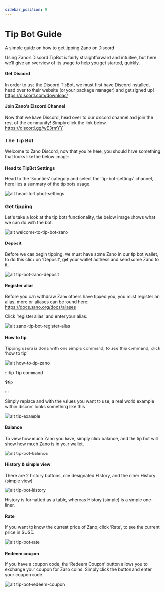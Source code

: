```yaml
---
sidebar_position: 9
---
```


# Tip Bot Guide

A simple guide on how to get tipping Zano on Discord

Using Zano’s Discord TipBot is fairly straightforward and intuitive, but here we’ll give an overview of its usage to help you get started, quickly.

#### Get Discord

In order to use the Discord TipBot, we must first have Discord installed, head over to their website (or your package manager) and get signed up!<br/>
https://discord.com/download/

#### Join Zano’s Discord Channel

Now that we have Discord, head over to our discord
channel and join the rest of the community! Simply click
the link below.<br/>
https://discord.gg/wE3rmYY

### The Tip Bot

Welcome to Zano Discord, now that you’re here, you should have something that looks like the below image:

#### Head to TipBot Settings

Head to the ‘Bounties’ category and select the ‘tip-bot-settings’ channel, here lies a summary of the tip bots usage.

![alt head-to-tipbot-settings](../../static/img/use/tip-bot-guide/head-to-tipbot-settings.png "head-to-tipbot-settings")

### Get tipping!

Let's take a look at the tip bots functionality, the below image shows what we can do with the bot.

![alt welcome-to-tip-bot-zano](../../static/img/use/tip-bot-guide/welcome-to-zano-tip-bot.png "welcome-to-tip-bot-zano")

#### Deposit

Before we can begin tipping, we must have some Zano in our tip bot wallet, to do this click on ‘Deposit’, get your wallet address and send some Zano to it.

![alt tip-bot-zano-deposit](../../static/img/use/tip-bot-guide/tip-bot-zano-deposit.png "tip-bot-zano-deposit")

#### Register alias

Before you can withdraw Zano others have tipped you, you must register an alias, more on aliases can be found here: https://docs.zano.org/docs/aliases

Click ‘register alias’ and enter your alias.

![alt zano-tip-bot-register-alias](../../static/img/use/tip-bot-guide/zano-tip-bot-register-alias.png "zano-tip-bot-register-alias")

#### How to tip

Tipping users is done with one simple command, to see this command, click ‘how to tip’

![alt how-to-tip-zano](../../static/img/use/tip-bot-guide/how-to-tip-zano.png "how-to-tip-zano")

:::tip Tip command

$tip

:::

Simply replace and with the values you want to use, a real world example within discord looks something like this

![alt tip-example](../../static/img/use/tip-bot-guide/tip-example.png "tip-example")

#### Balance

To view how much Zano you have, simply click balance, and the tip bot will show how much Zano is in your wallet.

![alt tip-bot-balance](../../static/img/use/tip-bot-guide/tip-bot-balance.png "tip-bot-balance")

#### History & simple view

There are 2 history buttons, one designated History, and the other History (simple view).

![alt tip-bot-history](../../static/img/use/tip-bot-guide/tip-bot-history.png "tip-bot-history")

History is formatted as a table, whereas History (simple) is a simple one-liner.

#### Rate

If you want to know the current price of Zano, click ‘Rate’, to see the current price in $USD.

![alt tip-bot-rate](../../static/img/use/tip-bot-guide/tip-bot-rate.png "tip-bot-rate")

#### Redeem coupon

If you have a coupon code, the ‘Redeem Coupon’ button allows you to exchange your coupon for Zano coins.
Simply click the button and enter your coupon code.

![alt tip-bot-redeem-coupon](../../static/img/use/tip-bot-guide/tip-bot-redeem-coupon.png "tip-bot-redeem-coupon")

